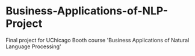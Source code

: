 # Business-Applications-of-NLP-Project
Final project for UChicago Booth course 'Business Applications of Natural Language Processing'
